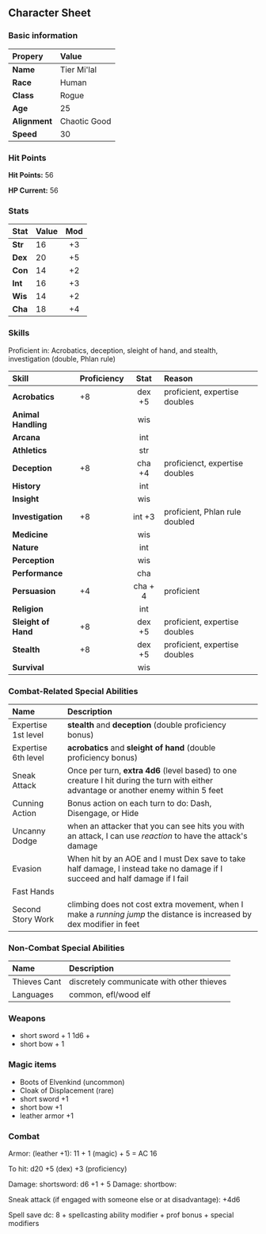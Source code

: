 ## Character Sheet

### Basic information

| Propery| Value|
|:--------|:-------|
| **Name** |  Tier Mi'lal   |
| **Race** | Human  |
| **Class** | Rogue |
| **Age** | 25 |
| **Alignment** | Chaotic Good | 
| **Speed**  | 30 |


### Hit Points

**Hit Points:**  56

**HP Current:**  56


### Stats

| Stat | Value | Mod  |
|:-----|:------|:------:|
| **Str** | 16 | +3 |
| **Dex** | 20 | +5   |
| **Con** | 14 | +2 |
| **Int** | 16 | +3 |
| **Wis** | 14 | +2 |
| **Cha** | 18 | +4 |


### Skills

Proficient in: Acrobatics, deception, sleight of hand, and stealth, investigation (double, Phlan rule)



|Skill | Proficiency | Stat | Reason| 
|:-----|:-----------|:-----:|:--------|
| **Acrobatics**       | +8 | dex +5 | proficient, expertise doubles|
| **Animal Handling**   |    | wis |
| **Arcana**           |    | int|
| **Athletics**         |    | str |
| **Deception**         | +8 | cha +4 | proficienct, expertise doubles|
| **History**           |    | int| |
| **Insight**           |    | wis | |
| **Investigation**     | +8 | int +3 | proficient, Phlan rule doubled|
| **Medicine**          |    | wis |  |
| **Nature**            |    | int | |
| **Perception**        |    | wis | |
| **Performance**       |    | cha | |
| **Persuasion**        | +4 | cha + 4 | proficient|
| **Religion**          |    | int | |
| **Sleight of Hand**   | +8 | dex +5 | proficient, expertise doubles|
| **Stealth**           | +8 | dex +5 | proficient, expertise doubles |
| **Survival**          |    | wis | |


### Combat-Related Special Abilities

| Name | Description |
|:-----|:------|
|Expertise 1st level  | **stealth** and **deception** (double proficiency bonus)| 
|Expertise 6th  level | **acrobatics** and **sleight of hand** (double proficiency bonus)| 
|Sneak Attack | Once per turn, **extra 4d6** (level based) to one creature I hit during the turn with either advantage or another enemy within 5 feet|
| Cunning Action | Bonus action on each turn to do: Dash, Disengage, or Hide|
| Uncanny Dodge | when an attacker that you can see hits you with an attack, I can  use _reaction_ to have the attack's damage|
|Evasion | When hit by an AOE and I must Dex save to take half damage, I instead take no damage if I succeed and half damage if I fail|
|Fast Hands|   | Affects _Cunning Action_. bonus action can be used for _use theives tools_ to disarm trap or lock, _sleight of hand_ check, or take the _use and object_ action.|
|Second Story Work| climbing does not cost extra movement,  when I make a _running jump_ the distance is increased by dex modifier in feet |

### Non-Combat Special Abilities

| Name | Description |
|:-----|:------|
|Thieves Cant| discretely communicate with other thieves|
|Languages | common, efl/wood elf|


### Weapons

* short sword + 1 1d6 + 
* short bow + 1


### Magic items

* Boots of Elvenkind (uncommon)
* Cloak of Displacement (rare)
* short sword +1
* short bow +1
* leather armor +1

### Combat

Armor: (leather +1): 11 + 1 (magic) + 5 = AC 16

To hit:  d20 +5 (dex) +3 (proficiency)

Damage:  shortsword: d6 +1 + 5 
Damage:  shortbow: 

Sneak attack (if engaged with someone else or at disadvantage):  +4d6

Spell save dc: 8 + spellcasting ability modifier + prof bonus + special modifiers

